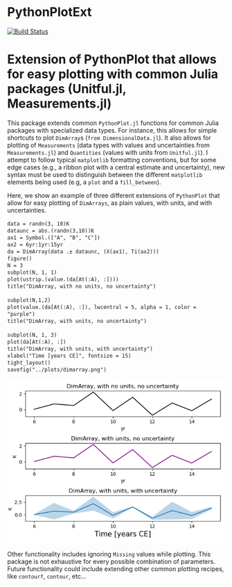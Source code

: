 # PythonPlotExt

[![Build Status](https://github.com/b-r-hamilton/PythonPlotExt.jl/actions/workflows/CI.yml/badge.svg?branch=main)](https://github.com/b-r-hamilton/PythonPlotExt.jl/actions/workflows/CI.yml?query=branch%3Amain)

Extension of PythonPlot that allows for easy plotting with common Julia packages (Unitful.jl, Measurements.jl)
=======
This package extends common `PythonPlot.jl` functions for common Julia packages with specialized data types. For instance, this allows for simple shortcuts to plot `DimArray`s (`from DimensionalData.jl`). It also allows for plotting of `Measurements` (data types with values and uncertainties from `Measurements.jl`) and `Quantities` (values with units from `Unitful.jl`). I attempt to follow typical `matplotlib` formatting conventions, but for some edge cases (e.g., a ribbon plot with a central estimate and uncertainty), new syntax must be used to distinguish between the different `matplotlib` elements being used (e.g, a `plot` and a `fill_between`). 

Here, we show an example of three different extensions of `PythonPlot` that allow for easy plotting of `DimArrays`, as plain values, with units, and with uncertainties.
~~~
data = randn(3, 10)K
dataunc = abs.(randn(3,10))K
ax1 = Symbol.(["A", "B", "C"])
ax2 = 6yr:1yr:15yr
da = DimArray(data .± dataunc, (X(ax1), Ti(ax2)))
figure()
N = 3 
subplot(N, 1, 1)
plot(ustrip.(value.(da[At(:A), :])))
title("DimArray, with no units, no uncertainty")

subplot(N,1,2)
plot(value.(da[At(:A), :]), lwcentral = 5, alpha = 1, color = "purple")
title("DimArray, with units, no uncertainty")

subplot(N, 1, 3)
plot(da[At(:A), :])
title("DimArray, with units, with uncertainty")
xlabel("Time [years CE]", fontsize = 15) 
tight_layout()
savefig("../plots/dimarray.png")
~~~

![DimArray example](plots/dimarray.png "Example of Easy DimArray Plotting")

Other functionality includes ignoring `Missing` values while plotting. This package is not exhaustive for every possible combination of parameters. Future functionality could include extending other common plotting recipes, like `contourf`, `contour`, etc...
